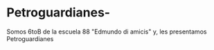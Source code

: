 # Petroguardianes-
Somos 6toB de la escuela 88 "Edmundo di amicis" y, les presentamos Petroguardianes
